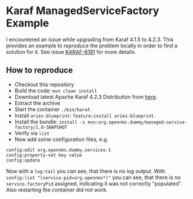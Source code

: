 # Karaf ManagedServiceFactory Example
I encountered an issue while upgrading from Karaf 4.1.5 to 4.2.3. 
This provides an example to reproduce the problem locally in order to find a solution for it.
See issue [KARAF-6181](https://issues.apache.org/jira/browse/KARAF-6181) for more details.

## How to reproduce

- Checkout this repository
- Build the code: `mvn clean install`
- Download latest Apache Karaf 4.2.3 Distribution from [here](http://www.apache.org/dyn/closer.lua/karaf/4.2.3/apache-karaf-4.2.3.tar.gz).
- Extract the archive
- Start the container `./bin/karaf`.
- Install `aries-blueprint`: `feature:install aries-blueprint`.
- Install the bundle: `install -s mvn:org.opennms.dummy/managed-service-factory/1.0-SNAPSHOT`
- Verify via `list`
- Now add some configuration files, e.g.

```
config:edit org.opennms.dummy.services-1
config:property-set key value
config:update
```

Now with a `log:tail` you can see, that there is no log output.
With `config:list "(service.pid=org.opennms*)"` you can see, that there is no `service.factoryPid` assigned, indicating it was not correctly "populated". Also restarting the container did not work.
